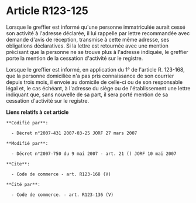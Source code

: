 # Article R123-125

Lorsque le greffier est informé qu'une personne immatriculée aurait cessé son activité à l'adresse déclarée, il lui rappelle
par lettre recommandée avec demande d'avis de réception, transmise à cette même adresse, ses obligations déclaratives. Si la
lettre est retournée avec une mention précisant que la personne ne se trouve plus à l'adresse indiquée, le greffier porte la
mention de la cessation d'activité sur le registre. 

Lorsque le greffier est informé, en application du 1° de l'article R. 123-168, que la personne domiciliée n'a pas pris
connaissance de son courrier depuis trois mois, il envoie au domicile de celle-ci ou de son responsable légal et, le cas
échéant, à l'adresse du siège ou de l'établissement une lettre indiquant que, sans nouvelle de sa part, il sera porté mention
de sa cessation d'activité sur le registre.

**Liens relatifs à cet article**

	**Codifié par**:

	  - Décret n°2007-431 2007-03-25 JORF 27 mars 2007

	**Modifié par**:

	  - Décret n°2007-750 du 9 mai 2007 - art. 21 () JORF 10 mai 2007

	**Cite**:

	  - Code de commerce - art. R123-168 (V)

	**Cité par**:

	  - Code de commerce. - art. R123-136 (V)
